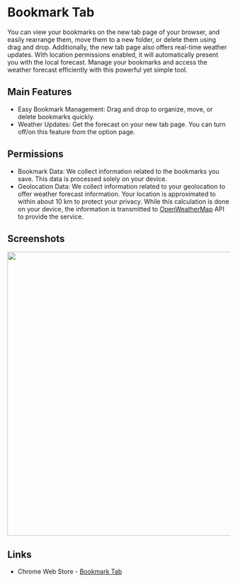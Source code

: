 # Bookmark Tab

You can view your bookmarks on the new tab page of your browser, and easily rearrange them, move them to a new folder, or delete them using drag and drop. Additionally, the new tab page also offers real-time weather updates. With location permissions enabled, it will automatically present you with the local forecast. Manage your bookmarks and access the weather forecast efficiently with this powerful yet simple tool.

## Main Features
- Easy Bookmark Management: Drag and drop to organize, move, or delete bookmarks quickly.
- Weather Updates: Get the forecast on your new tab page. You can turn off/on this feature from the option page.

## Permissions
- Bookmark Data: We collect information related to the bookmarks you save. This data is processed solely on your device.
- Geolocation Data: We collect information related to your geolocation to offer weather forecast information. Your location is approximated to within about 10 km to protect your privacy. While this calculation is done on your device, the information is transmitted to [OpenWeatherMap](https://openweathermap.org/) API to provide the service.

## Screenshots
<img width="640" src="https://github.com/kangwooklee29/bookmark-tab/assets/141019638/0ca88144-3b4c-425e-96a2-650d9c0bf189">

## Links
- Chrome Web Store - [Bookmark Tab](https://chrome.google.com/webstore/detail/bookmark-tab/lhjdhaialhgbiopcdghljjiibpebhmhc)
